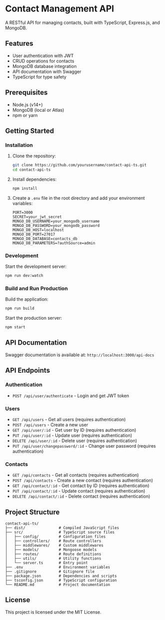 # Contact Management API

A RESTful API for managing contacts, built with TypeScript, Express.js, and MongoDB.

## Features

- User authentication with JWT
- CRUD operations for contacts
- MongoDB database integration
- API documentation with Swagger
- TypeScript for type safety

## Prerequisites

- Node.js (v14+)
- MongoDB (local or Atlas)
- npm or yarn

## Getting Started

### Installation

1. Clone the repository:
   ```bash
   git clone https://github.com/yourusername/contact-api-ts.git
   cd contact-api-ts
   ```

2. Install dependencies:
   ```bash
   npm install
   ```

3. Create a `.env` file in the root directory and add your environment variables:
   ```
   PORT=3000
   SECRET=your_jwt_secret
   MONGO_DB_USERNAME=your_mongodb_username
   MONGO_DB_PASSWORD=your_mongodb_password
   MONGO_DB_HOST=localhost
   MONGO_DB_PORT=27017
   MONGO_DB_DATABASE=contacts_db
   MONGO_DB_PARAMETERS=?authSource=admin
   ```

### Development

Start the development server:
```bash
npm run dev:watch
```

### Build and Run Production

Build the application:
```bash
npm run build
```

Start the production server:
```bash
npm start
```

## API Documentation

Swagger documentation is available at: `http://localhost:3000/api-docs`

## API Endpoints

### Authentication

- `POST /api/user/authenticate` - Login and get JWT token

### Users

- `GET /api/users` - Get all users (requires authentication)
- `POST /api/users` - Create a new user
- `GET /api/user/:id` - Get user by ID (requires authentication)
- `PUT /api/user/:id` - Update user (requires authentication)
- `DELETE /api/user/:id` - Delete user (requires authentication)
- `PUT /api/user/changepassword/:id` - Change user password (requires authentication)

### Contacts

- `GET /api/contacts` - Get all contacts (requires authentication)
- `POST /api/contacts` - Create a new contact (requires authentication)
- `GET /api/contact/:id` - Get contact by ID (requires authentication)
- `PUT /api/contact/:id` - Update contact (requires authentication)
- `DELETE /api/contact/:id` - Delete contact (requires authentication)

## Project Structure

```
contact-api-ts/
├── dist/               # Compiled JavaScript files
├── src/                # TypeScript source files
│   ├── config/         # Configuration files
│   ├── controllers/    # Route controllers
│   ├── middlewares/    # Custom middlewares
│   ├── models/         # Mongoose models
│   ├── routes/         # Route definitions
│   ├── utils/          # Utility functions
│   └── server.ts       # Entry point
├── .env                # Environment variables
├── .gitignore          # Gitignore file
├── package.json        # Dependencies and scripts
├── tsconfig.json       # TypeScript configuration
└── README.md           # Project documentation
```

## License

This project is licensed under the MIT License.